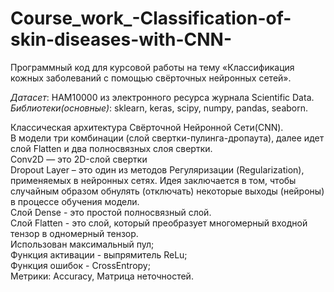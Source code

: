 # Course_work_-Classification-of-skin-diseases-with-CNN-
Программный код для курсовой работы на тему «Классификация кожных заболеваний с помощью свёрточных нейронных сетей».  

*Датасет*: HAM10000 из электронного ресурса журнала Scientific Data.  
*Библиотеки(основные)*: sklearn, keras, scipy, numpy, pandas, seaborn.  

Классическая архитектура Свёрточной Нейронной Сети(CNN).  
В модели три комбинации (слой свертки-пулинга-дропаута), далее идет слой Flatten и два полносвязных слоя свертки.  
Conv2D — это 2D-слой свертки  
Dropout Layer – это один из методов Регуляризации (Regularization), применяемых в нейронных сетях. Идея заключается в том, чтобы случайным образом обнулять (отключать) некоторые выходы (нейроны) в процессе обучения модели.  
Слой Dense - это простой полносвязный слой.  
Слой Flatten - это слой, который преобразует многомерный входной тензор в одномерный тензор.  
Использован максимальный пул;  
Функция активации - выпрямитель ReLu;  
Функция ошибок - CrossEntropy;  
Метрики: Accuracy, Матрица неточностей.  



